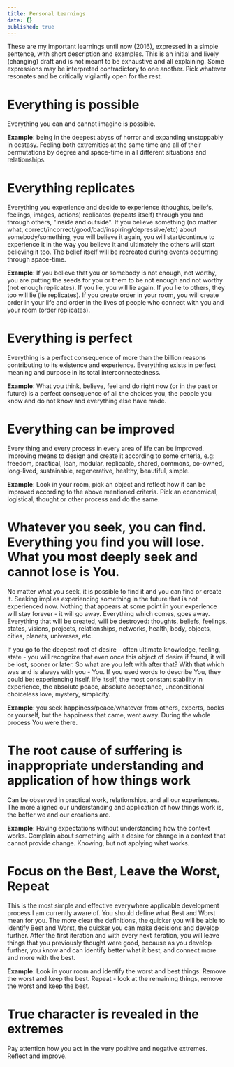 ```yaml
---
title: Personal Learnings
date: {}
published: true
---
```


These are my important learnings until now (2016), expressed in a simple sentence, with short description and examples. This is an initial and lively (changing) draft and is not meant to be exhaustive and all explaining. Some expressions may be interpreted contradictory to one another. Pick whatever resonates and be critically vigilantly open for the rest.

# Everything is possible
Everything you can and cannot imagine is possible.

__Example__: being in the deepest abyss of horror and expanding unstoppably in ecstasy. Feeling both extremities at the same time and all of their permutations by degree and space-time in all different situations and relationships.

# Everything replicates
Everything you experience and decide to experience (thoughts, beliefs, feelings, images, actions) replicates (repeats itself) through you and through others, "inside and outside". If you believe something (no matter what, correct/incorrect/good/bad/inspiring/depressive/etc) about somebody/something, you will believe it again, you will start/continue to experience it in the way you believe it and ultimately the others will start believing it too. The belief itself will be recreated during events occurring through space-time.

__Example__: If you believe that you or somebody is not enough, not worthy, you are putting the seeds for you or them to be not enough and not worthy (not enough replicates). If you lie, you will lie again. If you lie to others, they too will lie (lie replicates). If you create order in your room, you will create order in your life and order in the lives of people who connect with you and your room (order replicates).

# Everything is perfect
Everything is a perfect consequence of more than the billion reasons contributing to its existence and experience. Everything exists in perfect meaning and purpose in its total interconnectedness.

__Example__: What you think, believe, feel and do right now (or in the past or future) is a perfect consequence of all the choices you, the people you know and do not know and everything else have made.

# Everything can be improved
Every thing and every process in every area of life can be improved. Improving means to design and create it according to some criteria, e.g: freedom, practical, lean, modular, replicable, shared, commons, co-owned, long-lived, sustainable, regenerative, healthy, beautiful, simple.

__Example__: Look in your room, pick an object and reflect how it can be improved according to the above mentioned criteria. Pick an economical, logistical, thought or other process and do the same.

# Whatever you seek, you can find. Everything you find you will lose. What you most deeply seek and cannot lose is You.
No matter what you seek, it is possible to find it and you can find or create it. Seeking implies experiencing something in the future that is not experienced now. Nothing that appears at some point in your experience will stay forever - it will go away. Everything which comes, goes away. Everything that will be created, will be destroyed: thoughts, beliefs, feelings, states, visions, projects, relationships, networks, health, body, objects, cities, planets, universes, etc.

If you go to the deepest root of desire - often ultimate knowledge, feeling, state - you will recognize that even once this object of desire if found, it will be lost, sooner or later. So what are you left with after that? With that which was and is always with you - You. If you used words to describe You, they could be: experiencing itself, life itself, the most constant stability in experience, the absolute peace, absolute acceptance, unconditional choiceless love, mystery, simplicity.

__Example__: you seek happiness/peace/whatever from others, experts, books or yourself, but the happiness that came, went away. During the whole process You were there.

# The root cause of suffering is inappropriate understanding and application of how things work
Can be observed in practical work, relationships, and all our experiences. The more aligned our understanding and application of how things work is, the better we and our creations are.

__Example__: Having expectations without understanding how the context works. Complain about something with a desire for change in a context that cannot provide change. Knowing, but not applying what works.

# Focus on the Best, Leave the Worst, Repeat
This is the most simple and effective everywhere applicable development process I am currently aware of. You should define what Best and Worst mean for you. The more clear the definitions, the quicker you will be able to identify Best and Worst, the quicker you can make decisions and develop further. After the first iteration and with every next iteration, you will leave things that you previously thought were good, because as you develop further, you know and can identify better what it best, and connect more and more with the best.

__Example__: Look in your room and identify the worst and best things. Remove the worst and keep the best. Repeat - look at the remaining things, remove the worst and keep the best.


# True character is revealed in the extremes
Pay attention how you act in the very positive and negative extremes. Reflect and improve.
